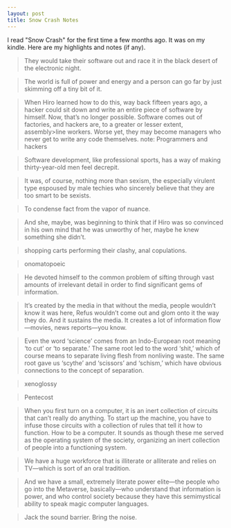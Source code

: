 ```yaml
---
layout: post
title: Snow Crash Notes
---
```


I read "Snow Crash" for the first time a few months ago. It was on my kindle. Here are
my highlights and notes (if any).

> They would take their software out and race it in the black desert of the electronic night.

> The world is full of power and energy and a person can go far by just skimming off a tiny bit of it.

> When Hiro learned how to do this, way back fifteen years ago, a hacker could sit down and write an entire piece of software by himself. Now, that’s no longer possible. Software comes out of factories, and hackers are, to a greater or lesser extent, assembly>line workers. Worse yet, they may become managers who never get to write any code themselves.
note:
Programmers and hackers

> Software development, like professional sports, has a way of making thirty-year-old men feel decrepit.

> It was, of course, nothing more than sexism, the especially virulent type espoused by male techies who sincerely believe that they are too smart to be sexists.

> To condense fact from the vapor of nuance.

> And she, maybe, was beginning to think that if Hiro was so convinced in his own mind that he was unworthy of her, maybe he knew something she didn’t.

> shopping carts performing their clashy, anal copulations.

> onomatopoeic

> He devoted himself to the common problem of sifting through vast amounts of irrelevant detail in order to find significant gems of information.

> It’s created by the media in that without the media, people wouldn’t know it was here, Refus wouldn’t come out and glom onto it the way they do. And it sustains the media. It creates a lot of information flow—movies, news reports—you know.

> Even the word ‘science’ comes from an Indo-European root meaning ‘to cut’ or ‘to separate.’ The same root led to the word ‘shit,’ which of course means to separate living flesh from nonliving waste. The same root gave us ‘scythe’ and ‘scissors’ and ‘schism,’ which have obvious connections to the concept of separation.

> xenoglossy

> Pentecost

> When you first turn on a computer, it is an inert collection of circuits that can’t really do anything. To start up the machine, you have to infuse those circuits with a collection of rules that tell it how to function. How to be a computer. It sounds as though these me served as the operating system of the society, organizing an inert collection of people into a functioning system.

> We have a huge workforce that is illiterate or alliterate and relies on TV—which is sort of an oral tradition.

> And we have a small, extremely literate power elite—the people who go into the Metaverse, basically—who understand that information is power, and who control society because they have this semimystical ability to speak magic computer languages.

> Jack the sound barrier. Bring the noise. 
